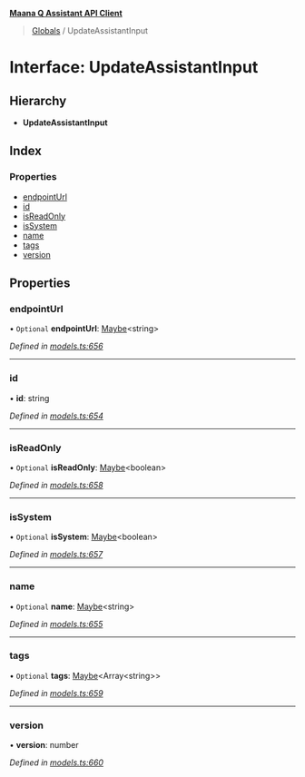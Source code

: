 **[Maana Q Assistant API Client](../README.md)**

> [Globals](../README.md) / UpdateAssistantInput

# Interface: UpdateAssistantInput

## Hierarchy

* **UpdateAssistantInput**

## Index

### Properties

* [endpointUrl](updateassistantinput.md#endpointurl)
* [id](updateassistantinput.md#id)
* [isReadOnly](updateassistantinput.md#isreadonly)
* [isSystem](updateassistantinput.md#issystem)
* [name](updateassistantinput.md#name)
* [tags](updateassistantinput.md#tags)
* [version](updateassistantinput.md#version)

## Properties

### endpointUrl

• `Optional` **endpointUrl**: [Maybe](../README.md#maybe)\<string>

*Defined in [models.ts:656](https://github.com/maana-io/q-assistant-client/blob/develop/src/models.ts#L656)*

___

### id

•  **id**: string

*Defined in [models.ts:654](https://github.com/maana-io/q-assistant-client/blob/develop/src/models.ts#L654)*

___

### isReadOnly

• `Optional` **isReadOnly**: [Maybe](../README.md#maybe)\<boolean>

*Defined in [models.ts:658](https://github.com/maana-io/q-assistant-client/blob/develop/src/models.ts#L658)*

___

### isSystem

• `Optional` **isSystem**: [Maybe](../README.md#maybe)\<boolean>

*Defined in [models.ts:657](https://github.com/maana-io/q-assistant-client/blob/develop/src/models.ts#L657)*

___

### name

• `Optional` **name**: [Maybe](../README.md#maybe)\<string>

*Defined in [models.ts:655](https://github.com/maana-io/q-assistant-client/blob/develop/src/models.ts#L655)*

___

### tags

• `Optional` **tags**: [Maybe](../README.md#maybe)\<Array\<string>>

*Defined in [models.ts:659](https://github.com/maana-io/q-assistant-client/blob/develop/src/models.ts#L659)*

___

### version

•  **version**: number

*Defined in [models.ts:660](https://github.com/maana-io/q-assistant-client/blob/develop/src/models.ts#L660)*
